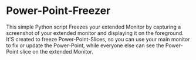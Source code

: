 # Power-Point-Freezer
This simple Python script Freezes your extended Monitor by capturing a screenshot of your extended monitor and displaying it on the foreground. It'S created to freeze Power-Point-Slices, so you can use your main monitor to fix or update the Power-Point, while everyone else can see the Power-Point slice on the extended Monitor.
